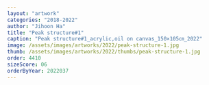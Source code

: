 ```yaml
---
layout: "artwork"
categories: "2018-2022"
author: "Jihoon Ha"
title: "Peak structure#1"
caption: "Peak structure#1_acrylic,oil on canvas_150×105㎝_2022"
image: /assets/images/artworks/2022/peak-structure-1.jpg
thumb: /assets/images/artworks/2022/thumbs/peak-structure-1.jpg
order: 4410
sizeScore: 06
orderByYear: 2022037
---
```

